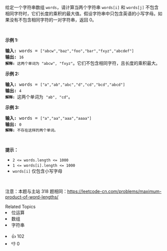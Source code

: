 <p>给定一个字符串数组&nbsp;<code>words</code>，请计算当两个字符串 <code>words[i]</code> 和 <code>words[j]</code> 不包含相同字符时，它们长度的乘积的最大值。假设字符串中只包含英语的小写字母。如果没有不包含相同字符的一对字符串，返回 0。</p>

<p>&nbsp;</p>

<p><strong>示例&nbsp;1:</strong></p>

<pre>
<strong>输入:</strong> words = <span><code>["abcw","baz","foo","bar","fxyz","abcdef"]</code></span>
<strong>输出: </strong><span><code>16 
<strong>解释:</strong> 这两个单词为<strong> </strong></code></span><span><code>"abcw", "fxyz"</code></span>。它们不包含相同字符，且长度的乘积最大。</pre>

<p><strong>示例 2:</strong></p>

<pre>
<strong>输入:</strong> words = <span><code>["a","ab","abc","d","cd","bcd","abcd"]</code></span>
<strong>输出: </strong><span><code>4 
<strong>解释: </strong></code></span>这两个单词为 <span><code>"ab", "cd"</code></span>。</pre>

<p><strong>示例 3:</strong></p>

<pre>
<strong>输入:</strong> words = <span><code>["a","aa","aaa","aaaa"]</code></span>
<strong>输出: </strong><span><code>0 
<strong>解释: </strong>不存在这样的两个单词。</code></span>
</pre>

<p>&nbsp;</p>

<p><strong>提示：</strong></p>

<ul> 
 <li><code>2 &lt;= words.length &lt;= 1000</code></li> 
 <li><code>1 &lt;= words[i].length &lt;= 1000</code></li> 
 <li><code>words[i]</code>&nbsp;仅包含小写字母</li> 
</ul>

<p>&nbsp;</p>

<p>
 <meta charset="UTF-8" />注意：本题与主站 318&nbsp;题相同：<a href="https://leetcode-cn.com/problems/maximum-product-of-word-lengths/">https://leetcode-cn.com/problems/maximum-product-of-word-lengths/</a></p>

<div><div>Related Topics</div><div><li>位运算</li><li>数组</li><li>字符串</li></div></div><br><div><li>👍 102</li><li>👎 0</li></div>